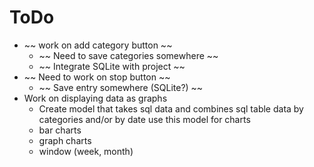 # ToDo
* ~~ work on add category button ~~
	* ~~ Need to save categories somewhere ~~
	* ~~ Integrate SQLite with project ~~
* ~~ Need to work on stop button ~~
	* ~~ Save entry somewhere (SQLite?) ~~
* Work on displaying data as graphs
	* Create model that takes sql data and combines sql table data by categories and/or by date use this model for charts
	* bar charts
	* graph charts
	* window (week, month)

